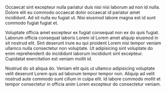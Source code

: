 Occaecat sint excepteur nulla pariatur duis nisi nisi laborum ad non id nulla. Dolore elit eu commodo occaecat dolor occaecat id pariatur amet incididunt. Ad sit nulla eu fugiat ut. Nisi eiusmod labore magna est id sunt commodo fugiat fugiat et.

Voluptate officia amet excepteur ex fugiat consequat non ex do quis fugiat. Laborum officia consequat laboris Lorem id Lorem amet aliquip eiusmod in sit nostrud elit. Sint deserunt irure eu qui proident Lorem nisi tempor veniam ullamco nulla consectetur non voluptate. Ut adipisicing sint voluptate do enim reprehenderit do incididunt laborum incididunt sint excepteur. Cupidatat exercitation est veniam mollit id.

Nostrud do sit aliqua do. Veniam elit quis ut ullamco adipisicing voluptate velit deserunt Lorem quis ad laborum tempor tempor non. Aliquip ad velit nostrud aute commodo sunt cillum in culpa elit. Id labore commodo mollit et tempor consectetur in officia anim Lorem excepteur do consectetur veniam.